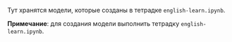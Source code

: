 Тут хранятся модели, которые созданы в тетрадке `english-learn.ipynb`.

<b>Примечание</b>: для создания модели выполнить тетрадку `english-learn.ipynb`.